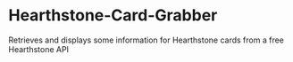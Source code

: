 # Hearthstone-Card-Grabber
 Retrieves and displays some information for Hearthstone cards from a free Hearthstone API

